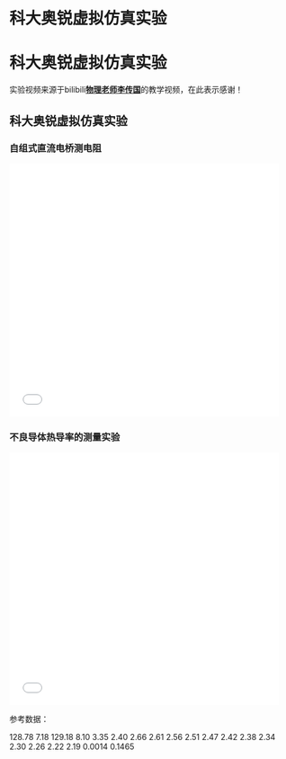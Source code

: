 # 科大奥锐虚拟仿真实验

# 科大奥锐虚拟仿真实验

实验视频来源于bilibili[**物理老师李传国**](https://space.bilibili.com/477710704?from=search&seid=7842295175826166618)的教学视频，在此表示感谢！

## 科大奥锐虚拟仿真实验

### **自组式直流电桥测电阻**

<iframe src="//player.bilibili.com/player.html?aid=200741726&bvid=BV1Mz411B7WT&cid=192740164&page=1" scrolling="no" border="0" frameborder="no" framespacing="0" allowfullscreen="true" width="95%" height="450"> </iframe>





### **不良导体热导率的测量实验**

<iframe src="//player.bilibili.com/player.html?aid=200704630&bvid=BV1oz411q7HU&cid=192014254&page=1" scrolling="no" border="0" frameborder="no" framespacing="0" allowfullscreen="true" width="95%" height="450"> </iframe>

参考数据：

128.78
7.18
129.18
8.10
3.35
2.40
2.66 2.61 2.56 2.51 2.47 2.42 2.38 2.34 2.30 2.26 2.22 2.19
0.0014
0.1465




